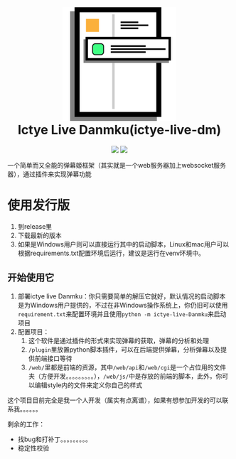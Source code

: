 <div align="center">
<img src="https://github.com/northgreen/ictye-live-dm/raw/dev/icon.png">
</img>
<h1 style="margin-top:0">Ictye Live Danmku(ictye-live-dm)</h1>
<img src="https://img.shields.io/badge/python-3.10-blue">
</img>
<img src="https://img.shields.io/badge/license-GPL-green">
</img>
</div>

一个简单而又全能的弹幕姬框架（其实就是一个web服务器加上websocket服务器），通过插件来实现弹幕功能

# 使用发行版
1. 到release里
2. 下载最新的版本
3. 如果是Windows用户则可以直接运行其中的启动脚本，Linux和mac用户可以根据requirements.txt配置环境后运行，建议是运行在venv环境中。

## 开始使用它

1. 部署ictye live Danmku：你只需要简单的解压它就好，默认情况的启动脚本是为Windows用户提供的，不过在非Windows操作系统上，你仍旧可以使用`requirement.txt`来配置环境并且使用`python -m ictye-live-Danmku`来启动项目
2. 配置项目：
   1. 这个软件是通过插件的形式来实现弹幕的获取，弹幕的分析和处理
   2. `/plugin`里放置python脚本插件，可以在后端提供弹幕，分析弹幕以及提供前端接口等待
   3. `/web/`里都是前端的资源，其中`/web/api`和`/web/cgi`是一个占位用的文件夹（方便开发。。。。。。。。。），`/web/js/`中是存放的前端的脚本，此外，你可以编辑style内的文件来定义你自己的样式

这个项目目前完全是我一个人开发（属实有点离谱），如果有想参加开发的可以联系我。。。。。。

剩余的工作：
- 找bug和打补丁。。。。。。。。。
- 稳定性校验